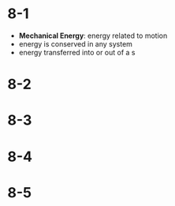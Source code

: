 # 8-1
- **Mechanical Energy**: energy related to motion
- energy is conserved in any system
- energy transferred into or out of a s
# 8-2
# 8-3
# 8-4
# 8-5
